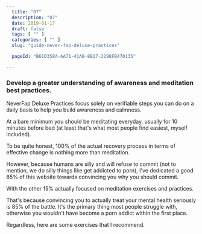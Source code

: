 ```yaml
---
  title: "07"
  description: "07"
  date: 2019-01-17
  draft: false
  tags: [ "" ]
  categories: [ "" ]
  slug: "guide-never-fap-deluxe-practices"

  pageId: "B61D358A-AA71-41AB-8B17-2298FB470135"

---
```


### Develop a greater understanding of awareness and meditation best practices.


NeverFap Deluxe Practices focus solely on verifiable steps you can do on a daily basis to help you build awareness and calmness.

At a bare minimum you should be meditating everyday, usually for 10 minutes before bed (at least that's what most people find easiest, myself included).

To be quite honest, 100% of the actual recovery process in terms of effective change is nothing more than meditation.

However, because humans are silly and will refuse to commit (not to mention, we do silly things like get addicted to porn), I've dedicated a good 85% of this website towards convincing you why you should commit.

With the other 15% actually focused on meditation exercises and practices.

That's because convincing you to actually treat your mental health seriously is 85% of the battle. It's the primary thing most people struggle with, otherwise you wouldn't have become a porn addict within the first place.

Regardless, here are some exercises that I recommend.
